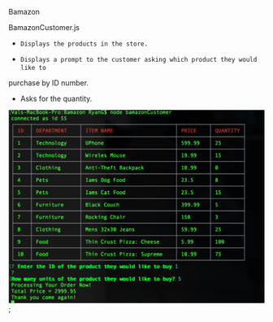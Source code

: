 Bamazon

BamazonCustomer.js
-     Displays the products in the store.
-     Displays a prompt to the customer asking which product they would like to 
purchase by ID number.
-	Asks for the quantity.

![Image of Customer.js](./img.png);
 





